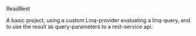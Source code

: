 ReadRest

A basic project, using a custom Linq-provider evaluating a linq-query, and to use the result as query-parameters to a rest-service api. 
